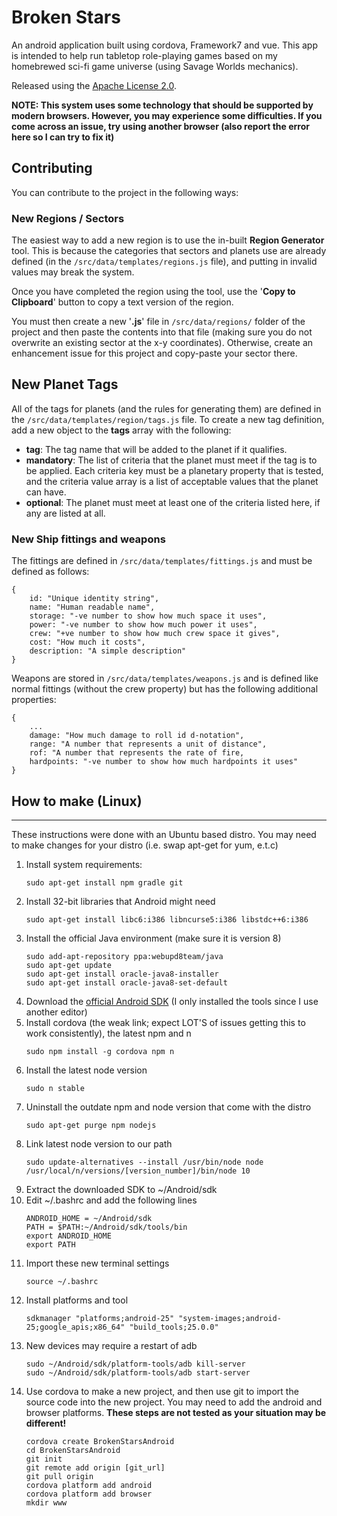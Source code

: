 # Broken Stars

An android application built using cordova, Framework7 and vue. This app is intended to help run tabletop role-playing games based on my homebrewed sci-fi game universe (using Savage Worlds mechanics).

Released using the [Apache License 2.0](http://www.apache.org/licenses/).

**NOTE: This system uses some technology that should be supported by modern browsers. However, you may experience some difficulties. If you come across an issue, try using another browser (also report the error here so I can try to fix it)**

## Contributing

You can contribute to the project in the following ways:

### New Regions / Sectors

The easiest way to add a new region is to use the in-built **Region Generator** tool. This is because the categories that sectors and planets use are already defined (in the `/src/data/templates/regions.js` file), and putting in invalid values may break the system.

Once you have completed the region using the tool, use the '**Copy to Clipboard**' button to copy a text version of the region.

You must then create a new '**.js**' file in `/src/data/regions/` folder of the project and then paste the contents into that file (making sure you do not overwrite an existing sector at the x-y coordinates). Otherwise, create an enhancement issue for this project and copy-paste your sector there.

## New Planet Tags

All of the tags for planets (and the rules for generating them) are defined in the `/src/data/templates/region/tags.js` file. To create a new tag definition, add a new object to the **tags** array with the following:

 - **tag**: The tag name that will be added to the planet if it qualifies.
 - **mandatory**: The list of criteria that the planet must meet if the tag is to be applied. Each criteria key must be a planetary property that is tested, and the criteria value array is a list of acceptable values that the planet can have.
 - **optional**: The planet must meet at least one of the criteria listed here, if any are listed at all.

### New Ship fittings and weapons

The fittings are defined in `/src/data/templates/fittings.js` and must be defined as follows:

```
{
    id: "Unique identity string",
    name: "Human readable name",
    storage: "-ve number to show how much space it uses",
    power: "-ve number to show how much power it uses",
    crew: "+ve number to show how much crew space it gives",
    cost: "How much it costs",
    description: "A simple description"
}
``` 

Weapons are stored in `/src/data/templates/weapons.js` and is defined like normal fittings (without the crew property) but has the following additional properties:

```
{
    ...
    damage: "How much damage to roll id d-notation",
    range: "A number that represents a unit of distance",
    rof: "A number that represents the rate of fire,
    hardpoints: "-ve number to show how much hardpoints it uses"
}
```

## How to make (Linux)
___

These instructions were done with an Ubuntu based distro. You may need to make changes for your distro (i.e. swap apt-get for yum, e.t.c)

1. Install system requirements:
    ```
    sudo apt-get install npm gradle git
    ```
1. Install 32-bit libraries that Android might need
    ```
    sudo apt-get install libc6:i386 libncurse5:i386 libstdc++6:i386
    ```
1. Install the official Java environment (make sure it is version 8)
    ```
    sudo add-apt-repository ppa:webupd8team/java
    sudo apt-get update
    sudo apt-get install oracle-java8-installer
    sudo apt-get install oracle-java8-set-default
    ```
1. Download the [official Android SDK](https://developer.android.com/studio/index.html) (I only installed the tools since I use another editor)
1. Install cordova (the weak link; expect LOT'S of issues getting this to work consistently), the latest npm and n
    ```
    sudo npm install -g cordova npm n
    ```
1. Install the latest node version
    ```
    sudo n stable
    ```
1. Uninstall the outdate npm and node version that come with the distro
    ```
    sudo apt-get purge npm nodejs
    ```
1. Link latest node version to our path
    ```
    sudo update-alternatives --install /usr/bin/node node /usr/local/n/versions/[version_number]/bin/node 10
    ```
1. Extract the downloaded SDK to ~/Android/sdk
1. Edit ~/.bashrc and add the following lines
    ```
    ANDROID_HOME = ~/Android/sdk
    PATH = $PATH:~/Android/sdk/tools/bin
    export ANDROID_HOME
    export PATH
    ```
1. Import these new terminal settings
    ```
    source ~/.bashrc
    ```
1. Install platforms and tool
    ```
    sdkmanager "platforms;android-25" "system-images;android-25;google_apis;x86_64" "build_tools;25.0.0"
    ```
1. New devices may require a restart of adb
    ```
    sudo ~/Android/sdk/platform-tools/adb kill-server
    sudo ~/Android/sdk/platform-tools/adb start-server
    ```
1. Use cordova to make a new project, and then use git to import the source code into the new project. You may need to add the android and browser platforms. **These steps are not tested as your situation may be different!**
    ```
    cordova create BrokenStarsAndroid
    cd BrokenStarsAndroid
    git init
    git remote add origin [git_url]
    git pull origin
    cordova platform add android
    cordova platform add browser
    mkdir www
    ```